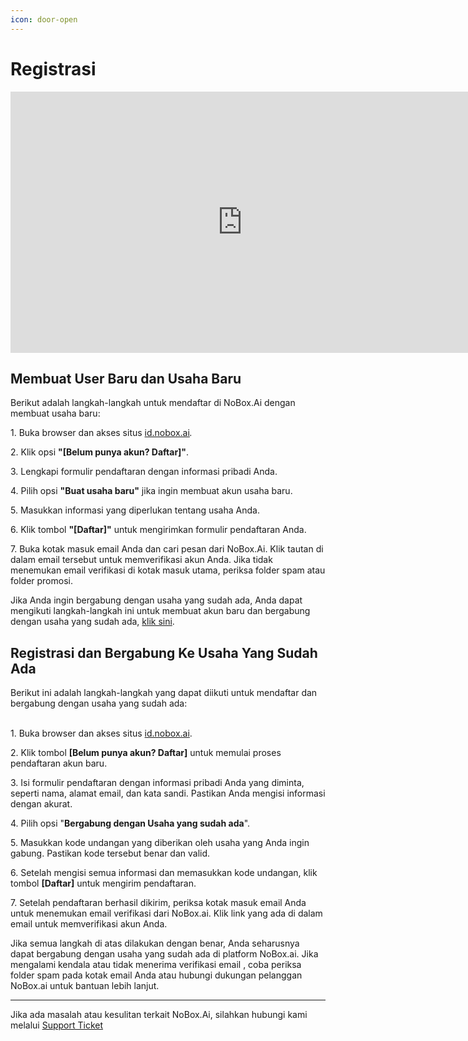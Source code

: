 ```yaml
---
icon: door-open
---
```


# Registrasi

<iframe width="742" height="418" src="https://www.youtube.com/embed/8SWFEna6-jk" title="Pengenalan Tampilan NoBox" frameborder="0" allow="accelerometer; autoplay; clipboard-write; encrypted-media; gyroscope; picture-in-picture; web-share" referrerpolicy="strict-origin-when-cross-origin" allowfullscreen></iframe>


## Membuat User Baru dan Usaha Baru

Berikut adalah langkah-langkah untuk mendaftar di NoBox.Ai dengan membuat usaha baru:

1\. Buka browser dan akses situs [id.nobox.ai](https://id.nobox.ai/)_._

2\. Klik opsi **"\[Belum punya akun? Daftar]"**.

3\. Lengkapi formulir pendaftaran dengan informasi pribadi Anda.

4\. Pilih opsi **"Buat usaha baru"** jika ingin membuat akun usaha baru.

5\. Masukkan informasi yang diperlukan tentang usaha Anda.

6\. Klik tombol **"\[Daftar]"** untuk mengirimkan formulir pendaftaran Anda.

7\. Buka kotak masuk email Anda dan cari pesan dari NoBox.Ai. Klik tautan di dalam email tersebut untuk memverifikasi akun Anda. Jika tidak menemukan email verifikasi di kotak masuk utama, periksa folder spam atau folder promosi.

Jika Anda ingin bergabung dengan usaha yang sudah ada, Anda dapat mengikuti langkah-langkah ini untuk membuat akun baru dan bergabung dengan usaha yang sudah ada, [klik sini](https://crm.nobox.ai/knowledge-base/article/membuat-user-baru-dan-bergabung-ke-perusahaan-yang-sudah-ada).

## Registrasi dan Bergabung Ke Usaha Yang Sudah Ada

Berikut ini adalah langkah-langkah yang dapat diikuti untuk mendaftar dan bergabung dengan usaha yang sudah ada:

\
1\. Buka browser dan akses situs [id.nobox.ai](https://id.nobox.ai/Account/Login/?ReturnUrl=%2F).

2\. Klik tombol **\[Belum punya akun? Daftar]** untuk memulai proses pendaftaran akun baru.

3\. Isi formulir pendaftaran dengan informasi pribadi Anda yang diminta, seperti nama, alamat email, dan kata sandi. Pastikan Anda mengisi informasi dengan akurat.

4\. Pilih opsi "**Bergabung dengan Usaha yang sudah ada**".

5\. Masukkan kode undangan yang diberikan oleh usaha yang Anda ingin gabung. Pastikan kode tersebut benar dan valid.

6\. Setelah mengisi semua informasi dan memasukkan kode undangan, klik tombol **\[Daftar]** untuk mengirim pendaftaran.

7\. Setelah pendaftaran berhasil dikirim, periksa kotak masuk email Anda untuk menemukan email verifikasi dari NoBox.ai. Klik link yang ada di dalam email untuk memverifikasi akun Anda.

Jika semua langkah di atas dilakukan dengan benar, Anda seharusnya dapat bergabung dengan usaha yang sudah ada di platform NoBox.ai. Jika mengalami kendala atau tidak menerima verifikasi email , coba periksa folder spam pada kotak email Anda atau hubungi dukungan pelanggan NoBox.ai untuk bantuan lebih lanjut.

***

Jika ada masalah atau kesulitan terkait NoBox.Ai, silahkan hubungi kami melalui [Support Ticket](https://crm.nobox.ai/clients/tickets)
